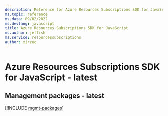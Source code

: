 ```yaml
---
description: Reference for Azure Resources Subscriptions SDK for JavaScript
ms.topic: reference
ms.data: 09/02/2022
ms.devlang: javascript
title: Azure Resources Subscriptions SDK for JavaScript
ms.author: jeffish
ms.service: resourcessubscriptions
author: xirzec
---
```

# Azure Resources Subscriptions SDK for JavaScript - latest

## Management packages - latest
[!INCLUDE [mgmt-packages](resources-subscriptions-mgmt-index.md)]